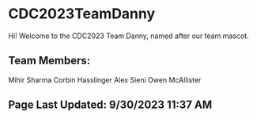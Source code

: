 # CDC2023TeamDanny
Hi! Welcome to the CDC2023 Team Danny, named after our team mascot.
## Team Members:

Mihir Sharma Corbin Hasslinger Alex Sieni Owen McAllister

## Page Last Updated: 9/30/2023 11:37 AM